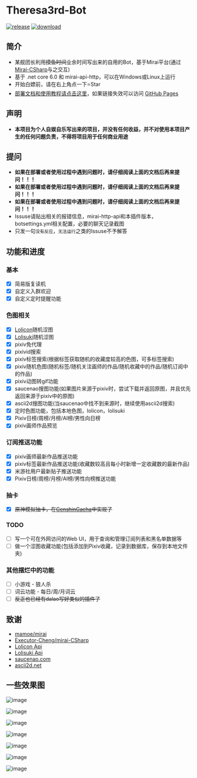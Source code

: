 # Theresa3rd-Bot
[![release](https://img.shields.io/github/v/release/GardenHamster/Theresa3rd-Bot)](https://github.com/GardenHamster/Theresa3rd-Bot/releases) [![download](https://img.shields.io/github/downloads/GardenHamster/Theresa3rd-Bot/total)](https://github.com/GardenHamster/Theresa3rd-Bot/releases)

## 简介
 - 某舰团长利用~~摸鱼时间~~业余时间写出来的自用的Bot，基于Mirai平台(通过[Mirai-CSharp](https://github.com/Executor-Cheng/mirai-CSharp)与之交互)
 - 基于 .net core 6.0 和 mirai-api-http，可以在Windows或Linux上运行
 - 开始白嫖前，请在右上角点一下:star:Star
 - [部署文档和使用教程请点击这里](https://www.theresa3rd.cn)，如果链接失效可以访问 [GitHub Pages](https://gardenhamster.github.io/TheresaBotDoc)
 
## 声明
 - **本项目为个人自娱自乐写出来的项目，并没有任何收益，并不对使用本项目产生的任何问题负责，不得将项目用于任何商业用途**

## 提问
 - **如果在部署或者使用过程中遇到问题时，请仔细阅读上面的文档后再来提问！！！**
 - **如果在部署或者使用过程中遇到问题时，请仔细阅读上面的文档后再来提问！！！**
 - **如果在部署或者使用过程中遇到问题时，请仔细阅读上面的文档后再来提问！！！**
 - Issuse请贴出相关的报错信息，mirai-http-api和本插件版本，botsettings.yml相关配置，必要的聊天记录截图
 - 只发一句`没有反应`，`无法运行`之类的Issuse不予解答

## 功能和进度
### 基本
- [x] 简易版复读机
- [x] 自定义入群欢迎
- [x] 自定义定时提醒功能

### 色图相关
- [x] [Lolicon](https://api.lolicon.app)随机涩图
- [x] [Lolisuki](https://lolisuki.cc)随机涩图
- [x] pixiv免代理 
- [x] pixivid搜索
- [x] pixiv标签搜索(根据标签获取随机的收藏度较高的色图，可多标签搜索)
- [x] pixiv随机色图(随机标签/随机关注画师的作品/随机收藏中的作品/随机订阅中的作品)
- [x] pixiv动图转gif功能
- [x] saucenao搜图功能(如果图片来源于pixiv时，尝试下载并返回原图，并且优先返回来源于pixiv中的原图)
- [x] ascii2d搜图功能(当saucenao中找不到来源时，继续使用ascii2d搜索)
- [x] 定时色图功能，包括本地色图，lolicon，lolisuki
- [x] Pixiv日榜/周榜/月榜/AI榜/男性向日榜
- [x] pixiv画师作品预览

### 订阅推送功能
- [x] pixiv画师最新作品推送功能
- [x] pixiv标签最新作品推送功能(收藏数较高且每小时新增一定收藏数的最新作品)
- [x] 米游社用户最新贴子推送功能
- [x] Pixiv日榜/周榜/月榜/AI榜/男性向榜推送功能

### 抽卡
- [x] ~~原神模拟抽卡，在[GenshinGacha](https://github.com/GardenHamster/GenshinGacha)中实现了~~

### TODO
- [ ] 写一个可在外网访问的Web UI，用于查询和管理订阅列表和黑名单数据等
- [ ] 做一个涩图收藏功能(包括添加到Pixiv收藏，记录到数据库，保存到本地文件夹)

### 其他摆烂中的功能
- [ ] 小游戏 - 狼人杀
- [ ] 词云功能 - 每日/周/月词云
- [ ] ~~反正也已经有dalao写好类似的插件了~~

## 致谢
- [mamoe/mirai](https://github.com/mamoe/mirai)
- [Executor-Cheng/mirai-CSharp](https://github.com/Executor-Cheng/mirai-CSharp)
- [Lolicon Api](https://api.lolicon.app)
- [Lolisuki Api](https://lolisuki.cc)
- [saucenao.com](https://saucenao.com)
- [ascii2d.net](https://ascii2d.net)

## 一些效果图
![image](https://user-images.githubusercontent.com/89188316/153139063-7ec31cd9-debe-475f-8ec3-b4660f552d21.png)

![image](https://user-images.githubusercontent.com/89188316/153144525-36b177f2-7ac8-4868-bb4f-223bb6978af9.png)

![image](https://user-images.githubusercontent.com/89188316/153144700-568fb0c8-92c7-4c6e-9868-d4361ab1eb16.png)

![image](https://user-images.githubusercontent.com/89188316/177739246-0002d3e8-3554-4b65-adfc-54aaf440611f.png)

![image](https://user-images.githubusercontent.com/89188316/197740246-9850327e-3cd1-4dd5-9ade-402ce613bf7d.png)

![image](https://user-images.githubusercontent.com/89188316/232713149-a98093c6-0c6c-4112-b9b6-e4aad91eab84.png)

![image](https://user-images.githubusercontent.com/89188316/232714636-8d8da894-0f58-430b-bc09-1dc765af37c9.png)

